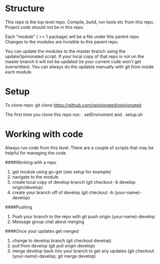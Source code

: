 Structure 
=========
This repo is the top level repo. Compile, build, run tools etc from this repo. Project code should not be in this repo. 

Each "module" ( >= 1 package) will be a file under this parent repo. Changes to the modules are invisible to this parent repo. 

You can update the modules to the master branch using the updateOpinionated script. If your local copy of that repo is not on the master branch it will not be updated (ie your current code won't get overwritten). You can always do the updates manually with git from inside each module.


Setup
=========

To clone repo: git clone https://github.com/opinionated/opinionated

The first time you clone this repo run: . setEnviroment and . setup.sh

Working with code
=========
Always run code from this level. There are a couple of scripts that may be helpful for managing the code.  

####Working with a repo
1) get module using go-get (see setup for example)  
2) navigate to the module
3) create local copy of develop branch (git checkout -b develop origin/develop)   
4) create your branch off of develop (git checkout -b (your-name)-develop)  

####Pushing

1) Push your branch to the repo with git push origin (your-name)-develop  
2) Message group chat about merging  

####Once your updates get merged

1) change to develop branch (git checkout develop)  
2) pull from develop (git pull origin develop)  
3) merge develop back into your branch to get any updates (git checkout (your-name)-develop; git merge develop)  
